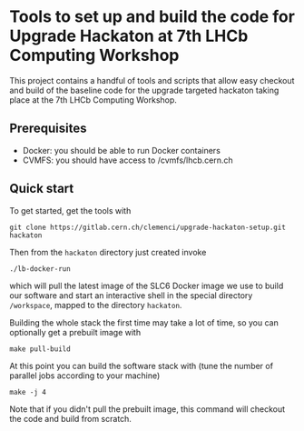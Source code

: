# Tools to set up and build the code for Upgrade Hackaton at 7th LHCb Computing Workshop

This project contains a handful of tools and scripts that allow easy checkout
and build of the baseline code for the upgrade targeted hackaton taking place
at the 7th LHCb Computing Workshop.

## Prerequisites
* Docker: you should be able to run Docker containers
* CVMFS: you should have access to /cvmfs/lhcb.cern.ch

## Quick start
To get started, get the tools with
```
git clone https://gitlab.cern.ch/clemenci/upgrade-hackaton-setup.git hackaton
```
Then from the `hackaton` directory just created invoke
```
./lb-docker-run
```
which will pull the latest image of the SLC6 Docker image we use to build our
software and start an interactive shell in the special directory `/workspace`,
mapped to the directory `hackaton`.

Building the whole stack the first time may take a lot of time, so you can
optionally get a prebuilt image with
```
make pull-build
```

At this point you can build the software stack with (tune the number of parallel
jobs according to your machine)
```
make -j 4
```
Note that if you didn't pull the prebuilt image, this command will checkout the
code and build from scratch.
